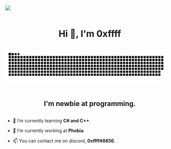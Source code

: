 
<!--horizontal divider(gradiant)-->
<img src="https://user-images.githubusercontent.com/73097560/115834477-dbab4500-a447-11eb-908a-139a6edaec5c.gif">

<!--h1 without bottom border-->
<div id="user-content-toc">
  <ul align="center">
    <summary><h1 style="display: inline-block">Hi 👋, I'm 0xffff</h1></summary>
  </ul>
</div>


<!--- snake -->
<div align="center">
  <img  src="https://raw.githubusercontent.com/0xLizard/0xLizard/main/grid-snake.svg"
       alt="snake" /></a>
</div>


<!--h2 without bottom border-->
<div id="user-content-toc">
  <ul align="center">
    <summary><h2 style="display: inline-block">I'm newbie at programming.</h2></summary>
  </ul>
</div>


<!--Intro start-->
- 🌱 I’m currently learning **C# and C++**.

- 🔭 I’m currently working at **Phobia**.

- 📫 You can contact me on discord, **0xffff#8856**.
<!--Intro end-->

